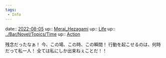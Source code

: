```yaml
---
tags:
 - Info
---
```


date:: [2022-08-05](../Daily_Note/2022-08-05.md)
up:: [Merai_Hezagami](../Bar/Novel/Nacaria/Merai_Hezagami.md)
up:: [Life](../Bar/Novel/Chaos/Life.md)
up:: [../Bar/Novel/Topics/Time](../Bar/Novel/Topics/Time.md)
up:: [Action](../Bar/Novel/Topics/Action.md)

残念だったなぁ！
今、この場、この時、この瞬間！
行動を起こせるのは、何時だって私一人！
全ては私にしか出来ねぇことだ！！